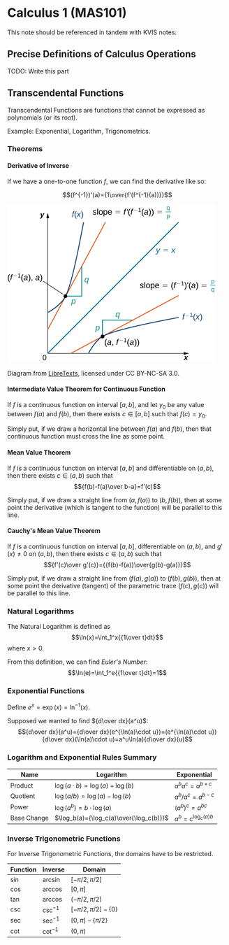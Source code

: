 # Calculus 1 (MAS101)

This note should be referenced in tandem with KVIS notes.

## Precise Definitions of Calculus Operations

TODO: Write this part

## Transcendental Functions

Transcendental Functions are functions that cannot be expressed as polynomials (or its root). 

Example: Exponential, Logarithm, Trigonometrics.

### Theorems

#### Derivative of Inverse

If we have a one-to-one function $f$, we can find the derivative like so: 

$$(f^{-1})'(a)={1\over{f'(f^{-1}(a))}}$$

<img src="MAS101.assets/CNX_Calc_Figure_03_07_001.jpeg" />

Diagram from [LibreTexts](https://math.libretexts.org/@go/page/2496), licensed under CC BY-NC-SA 3.0.

#### Intermediate Value Theorem for Continuous Function

If $f$ is a continuous function on interval $[a, b]$, and let $y_0$ be any value between $f(a)$ and $f(b)$, then there exists $c\in[a, b]$ such that $f(c)=y_0$.

Simply put, if we draw a horizontal line between $f(a)$ and $f(b)$, then that continuous function must cross the line as some point.

#### Mean Value Theorem

If $f$ is a continuous function on interval $[a, b]$ and differentiable on $(a, b)$, then there exists $c\in(a, b)$ such that
$${f(b)-f(a)\over b-a}=f'(c)$$

Simply put, if we draw a straight line from $(a, f(a))$ to $(b, f(b))$, then at some point the derivative (which is tangent to the function) will be parallel to this line. 

#### Cauchy's Mean Value Theorem

If $f$ is a continuous function on interval $[a, b]$, differentiable on $(a, b)$, and $g'(x)\neq0$ on $(a,b)$, then there exists $c\in(a, b)$ such that
$${f'(c)\over g'(c)}={{f(b)-f(a)}\over{g(b)-g(a)}}$$

Simply put, if we draw a straight line from $(f(a), g(a))$ to $(f(b), g(b))$, then at some point the derivative (tangent) of the parametric trace $(f(c), g(c))$ will be parallel to this line.

### Natural Logarithms

The Natural Logarithm is defined as
$$\ln(x)=\int_1^x{{1\over t}dt}$$
where $x>0$.

From this definition, we can find *Euler's Number*:
$$\ln(e)=\int_1^e{{1\over t}dt}=1$$

### Exponential Functions

Define $e^x=\exp(x)=\ln^{-1}(x)$.

Supposed we wanted to find ${d\over dx}(a^u)$:
$${d\over dx}(a^u)={d\over dx}(e^{\ln(a)\cdot u})=(e^{\ln(a)\cdot u}){d\over dx}(\ln(a)\cdot u)=a^u\ln(a){d\over dx}(u)$$

### Logarithm and Exponential Rules Summary

| Name        | Logarithm                               | Exponential          |
| ----------- | --------------------------------------- | -------------------- |
| Product     | $\log(a\cdot b)=\log(a)+\log(b)$        | $a^b a^c=a^{b+c}$    |
| Quotient    | $\log(a/b)=\log(a)-\log(b)$             | $a^b/a^c=a^{b-c}$    |
| Power       | $\log(a^b)=b\cdot\log(a)$               | $(a^b)^c=a^{bc}$     |
| Base Change | $\log_b(a)={\log_c(a)\over{\log_c(b)}}$ | $a^b=c^{\log_c(a)b}$ |

### Inverse Trigonometric Functions

For Inverse Trigonometric Functions, the domains have to be restricted.

| Function | Inverse     | Domain                 |
| -------- | ----------- | ---------------------- |
| $\sin$   | $\arcsin$   | $[-\pi/2,\pi/2]$       |
| $\cos$   | $\arccos$   | $[0,\pi]$              |
| $\tan$   | $\arccos$   | $(-\pi/2,\pi/2)$       |
| $\csc$   | $\csc^{-1}$ | $[-\pi/2,\pi/2]-\{0\}$ |
| $\sec$   | $\sec^{-1}$ | $[0,\pi]-\{\pi/2\}$    |
| $\cot$   | $\cot^{-1}$ | $(0,\pi)$              |
